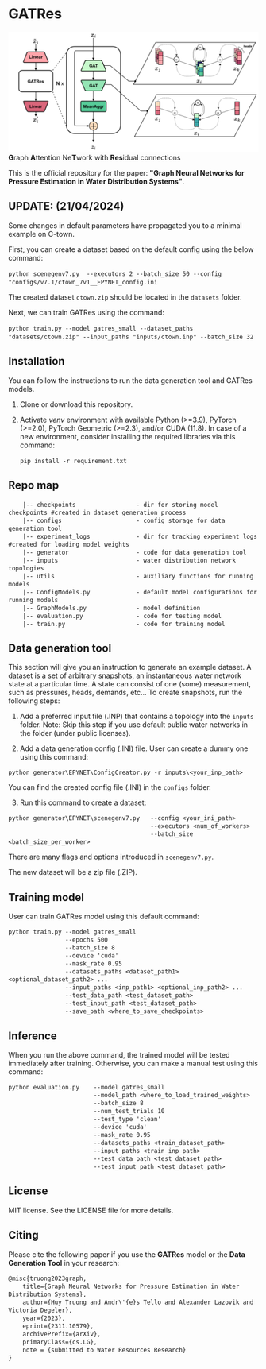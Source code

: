 # GATRes
![GATRes architecture](model_architecture.png)
**G**raph **A**ttention Ne**T**work with **Res**idual connections

This is the official repository for the paper: **"Graph Neural Networks for Pressure Estimation in Water Distribution Systems"**.

## UPDATE: (21/04/2024)
Some changes in default parameters have propagated you to a minimal example on C-town.

First, you can create a dataset based on the default config using the below command:

``python scenegenv7.py  --executors 2 --batch_size 50 --config "configs/v7.1/ctown_7v1__EPYNET_config.ini``

The created dataset `ctown.zip` should be located in the `datasets` folder.

Next, we can train GATRes using the command:

``python train.py --model gatres_small --dataset_paths "datasets/ctown.zip" --input_paths "inputs/ctown.inp" --batch_size 32``


## Installation

You can follow the instructions to run the data generation tool and GATRes models. 

1. Clone or download this repository.
2. Activate *venv* environment with available Python (>=3.9), PyTorch (>=2.0), PyTorch Geometric (>=2.3), and/or CUDA (11.8). In case of a new environment, consider installing the required libraries via this command:

    ``pip install -r requirement.txt``

## Repo map

```
    |-- checkpoints                 - dir for storing model checkpoints #created in dataset generation process
    |-- configs                     - config storage for data generation tool  
    |-- experiment_logs             - dir for tracking experiment logs #created for loading model weights
    |-- generator                   - code for data generation tool
    |-- inputs                      - water distribution network topologies
    |-- utils                       - auxiliary functions for running models
    |-- ConfigModels.py             - default model configurations for running models
    |-- GraphModels.py              - model definition
    |-- evaluation.py               - code for testing model
    |-- train.py                    - code for training model
```

## Data generation tool

This section will give you an instruction to generate an example dataset. A dataset is a set of arbitrary snapshots, an instantaneous water network state at a particular time. A state can consist of one (some) measurement, such as pressures, heads, demands, etc... To create snapshots, run the following steps:

1. Add a preferred input file (.INP) that contains a topology into the `inputs` folder. 
Note: Skip this step if you use default public water networks in the folder (under public licenses).

2. Add a data generation config (.INI) file. User can create a dummy one using this command:
```
python generator\EPYNET\ConfigCreator.py -r inputs\<your_inp_path>
```
You can find the created config file (.INI) in the `configs` folder.

3. Run this command to create a dataset:
```
python generator\EPYNET\scenegenv7.py   --config <your_ini_path>
                                        --executors <num_of_workers>
                                        --batch_size <batch_size_per_worker>
```
There are many flags and options introduced in `scenegenv7.py`.

The new dataset will be a zip file (.ZIP).


## Training model

User can train GATRes model using this default command:
```
python train.py --model gatres_small
                --epochs 500
                --batch_size 8
                --device 'cuda'
                --mask_rate 0.95
                --datasets_paths <dataset_path1> <optional_dataset_path2> ...
                --input_paths <inp_path1> <optional_inp_path2> ...
                --test_data_path <test_dataset_path>
                --test_input_path <test_dataset_path>
                --save_path <where_to_save_checkpoints>
```

## Inference

When you run the above command, the trained model will be tested immediately after training. Otherwise, you can make a manual test using this command:

```
python evaluation.py    --model gatres_small
                        --model_path <where_to_load_trained_weights>
                        --batch_size 8
                        --num_test_trials 10
                        --test_type 'clean'
                        --device 'cuda'
                        --mask_rate 0.95
                        --datasets_paths <train_dataset_path> 
                        --input_paths <train_inp_path>
                        --test_data_path <test_dataset_path>
                        --test_input_path <test_dataset_path>
```

## License

MIT license. See the LICENSE file for more details.

## Citing

Please cite the following paper if you use the **GATRes** model or the **Data Generation Tool** in your research:

```
@misc{truong2023graph,
    title={Graph Neural Networks for Pressure Estimation in Water Distribution Systems}, 
    author={Huy Truong and Andr\'{e}s Tello and Alexander Lazovik and Victoria Degeler},
    year={2023},
    eprint={2311.10579},
    archivePrefix={arXiv},
    primaryClass={cs.LG},
    note = {submitted to Water Resources Research}
}
```

